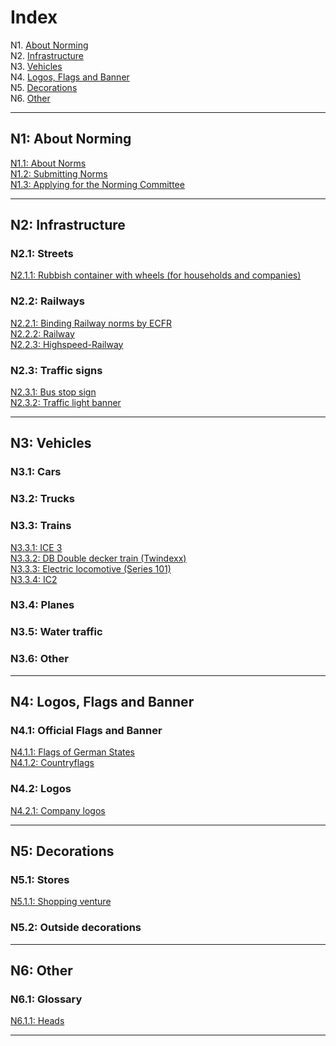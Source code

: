 # Index

N1. [About Norming](#n1-about-norming)  
N2. [Infrastructure](#n2-infrastructure)  
N3. [Vehicles](#n3-vehicles)  
N4. [Logos, Flags and Banner](#n4-logos-flags-and-banner)  
N5. [Decorations](#n5-decorations)  
N6. [Other](#n6-other)

***

## N1: About Norming

[N1.1: About Norms](/BTEN/EN/N1/1)  
[N1.2: Submitting Norms](/BTEN/EN/N1/2)  
[N1.3: Applying for the Norming Committee](/BTEN/EN/N1/3)

***

## N2: Infrastructure
### N2.1: Streets
[N2.1.1: Rubbish container with wheels (for households and companies)](/BTEN/EN/N2/1/1)  
### N2.2: Railways
[N2.2.1: Binding Railway norms by ECFR](/BTEN/EN/N2/2/1)   
[N2.2.2: Railway](/BTEN/EN/N2/2/2)    
[N2.2.3: Highspeed-Railway](/BTEN/EN/N2/2/3)
### N2.3: Traffic signs
[N2.3.1: Bus stop sign](/BTEN/EN/N2/3/1)  
[N2.3.2: Traffic light banner](/BTEN/EN/N2/3/2)

***

## N3: Vehicles
### N3.1: Cars
### N3.2: Trucks
### N3.3: Trains
[N3.3.1: ICE 3](/BTEN/EN/N3/3/1)  
[N3.3.2: DB Double decker train (Twindexx)](/BTEN/EN/N3/3/2)  
[N3.3.3: Electric locomotive (Series 101)](/BTEN/EN/N3/3/3)    
[N3.3.4: IC2 ](/BTEN/EN/N3/3/4)
### N3.4: Planes
### N3.5: Water traffic
### N3.6: Other

***

## N4: Logos, Flags and Banner
### N4.1: Official Flags and Banner
[N4.1.1: Flags of German States](/BTEN/EN/N4/1/1)  
[N4.1.2: Countryflags](/BTEN/EN/N4/1/2)
### N4.2: Logos
[N4.2.1: Company logos](/BTEN/EN/N4/2/1)

***

## N5: Decorations
### N5.1: Stores
[N5.1.1: Shopping venture](/BTEN/EN/N5/1/1)
### N5.2: Outside decorations

***

## N6: Other
### N6.1: Glossary
[N6.1.1: Heads](/BTEN/EN/N6/1/1)

***
